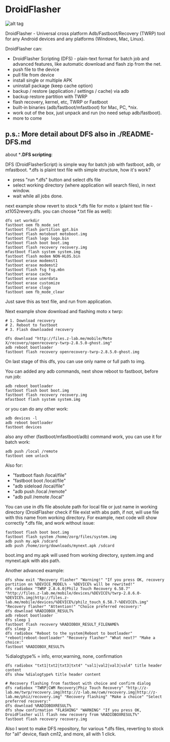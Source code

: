 # DroidFlasher

![alt tag](http://habrastorage.org/files/9fc/3b6/9cc/9fc3b69cc2864b939fe4782dfe6740cd.png)

DroidFlasher - Universal cross platform Adb/Fastboot/Recovery (TWRP) tool for any Android devices and any platforms (Windows, Mac, Linux).

DroidFlasher can:
- DroidFlasher Scripting (DFS) - plain-text format for batch job and advanced features, like automatic download and flash zip from the net.
- push file to the device
- pull file from device
- install single or multiple APK
- uninstall package (keep cache option)
- backup / restore (application / settings / cache) via adb
- backup restore partition with TWRP
- flash recovery, kernel, etc, TWRP or Fastboot
- built-in binaries (adb/fastboot/mfastboot) for Mac, PC, *nix.
- work out of the box, just unpack and run (no need setup adb/fastboot).
- more to come

p.s.: More detail about DFS also in ./README-DFS.md
----
about ***.DFS scripting**:

DFS (DroidFlasherScript) is simple way for batch job with fastboot, adb, or mfastboot. 
*.dfs is plaint text file with simple structure, how it's work?
- press "run *.dfs" button and select dfs file
- select working directory (where application will search files), in next window.
- wait while all jobs done.

next example show revert to stock *.dfs file for moto x (plaint text file - xt1052revery.dfs. you can choose *.txt file as well):
~~~
dfs set workdir
fastboot oem fb_mode_set
fastboot flash partition gpt.bin
fastboot flash motoboot motoboot.img
fastboot flash logo logo.bin
fastboot flash boot boot.img
fastboot flash recovery recovery.img
mfastboot flash system system.img
fastboot flash modem NON-HLOS.bin
fastboot erase modemst1
fastboot erase modemst2
fastboot flash fsg fsg.mbn
fastboot erase cache
fastboot erase userdata
fastboot erase customize
fastboot erase clogo
fastboot oem fb_mode_clear
~~~
Just save this as text file, and run from application.

Next example show download and flashing moto x twrp:
~~~
# 1. Download recovery
# 2. Reboot to fastboot
# 3. Flash downloaded recovery

dfs download "http://files.z-lab.me/mobile/Moto X/recovery/openrecovery-twrp-2.8.5.0-ghost.img"
adb reboot bootloader
fastboot flash recovery openrecovery-twrp-2.8.5.0-ghost.img
~~~

On last stage of this dfs, you can use only name or full path to img.

You can added any adb commands, next show reboot to fastboot, before run job:
~~~
adb reboot bootloader
fastboot flash boot boot.img
fastboot flash recovery recovery.img
mfastboot flash system system.img
~~~


or you can do any other work:
~~~
adb devices -l
adb reboot bootloader
fastboot devices
~~~


also any other (fastboot/mfastboot/adb) command work, you can use it for batch work:
~~~
adb push /local /remote
fastboot oem unlock
~~~


Also for:
- "fastboot flash /local/file"
- "fastboot boot /local/file"
- "adb sideload /local/file"
- "adb push /local /remote"
- "adb pull /remote /local"

You can use in dfs file absolute path for local file or just name in working directory (DroidFlasher check if file exist with abs path, if not, will use file with this name from working directory.
For example, next code will show correctly *.dfs file, and work without issue:
~~~
fastboot flash boot boot.img
fastboot flash system /home/zorg/files/system.img
adb push my.apk /sdcard
adb push /home/zorg/downloads/mynext.apk /sdcard
~~~
boot.img and my.apk will used from working directory, system.img and mynext.apk with abs path.

Another advanced example:
~~~
dfs show exit "Recovery flasher" "Warning!" "If you press OK, recovery partition on %DEVICE_MODEL% - %DEVICE% will be rewrited!"
dfs radiobox "TWRP 2.8.6.0|Philz Touch Recovery 6.58.7" "http://files.z-lab.me/mobile/devices/%DEVICE%/twrp-2.8.6.0-%DEVICE%.img|http://files.z-lab.me/mobile/devices/%DEVICE%/philz_touch_6.58.7-%DEVICE%.img" "Recovery flasher" "Аttention!" "Choice preferred recovery:"
dfs download %RADIOBOX_RESULT%
adb reboot bootloader
dfs sleep 1
fastboot flash recovery %RADIOBOX_RESULT_FILENAME%
dfs sleep 2
dfs radiobox "Reboot to the system|Reboot to bootloader" "reboot|reboot-bootloader" "Recovery flasher" "What next?" "Make a choice:"
fastboot %RADIOBOX_RESULT%
~~~

%dialogtype% = info, error,warning, none, confirmation
~~~
dfs radiobox "txt1|txt2|txt3|txt4" "val1|val2|val3|val4" title header content
dfs show %dialogtype% title header content
~~~

~~~
# Recovery flashing from fastboot with choice and confirm dialog
dfs radiobox "TWRP|CWM Recovery|Phiz Touch Recovery" "http://z-lab.me/twrp/recovery.img|http://z-lab.me/cwm/recovery.img|http://z-lab.me/phiz/recovery.img" "Recovery flashing" "Make a choice" "Select preferred recovery:"
dfs download %RADIOBOXRESULT%
dfs show confirmation "FLASHING" "WARNING" "If you press OK, DroidFlasher will flash new recovery from %RADIOBOXRESULT%"
fastboot flash recovery recovery.img
~~~

Also I wont to make DFS repository, for various *.dfs  files, reverting to stock for "all" device, flash cm12, and more, all with 1 click.
